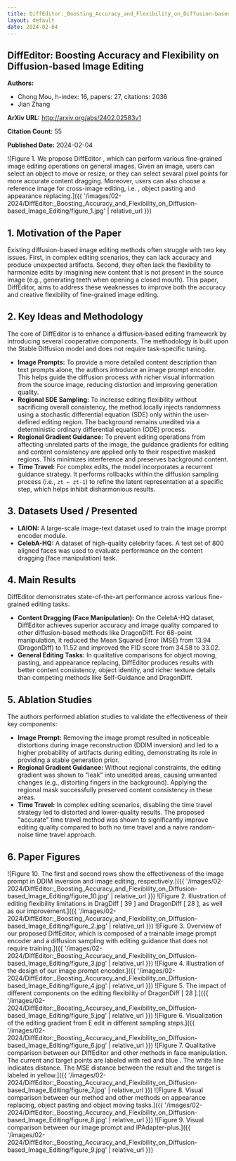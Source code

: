 ```yaml
---
title: DiffEditor:_Boosting_Accuracy_and_Flexibility_on_Diffusion-based_Image_Editing
layout: default
date: 2024-02-04
---
```

## DiffEditor: Boosting Accuracy and Flexibility on Diffusion-based Image Editing
**Authors:**
- Chong Mou, h-index: 16, papers: 27, citations: 2036
- Jian Zhang

**ArXiv URL:** http://arxiv.org/abs/2402.02583v1

**Citation Count:** 55

**Published Date:** 2024-02-04

![Figure 1. We propose DiffEditor , which can perform various fine-grained image editing operations on general images. Given an image, users can select an object to move or resize, or they can select sevaral pixel points for more accurate content dragging. Moreover, users can also choose a reference image for cross-image editing, i.e. , object pasting and appearance replacing.]({{ '/images/02-2024/DiffEditor:_Boosting_Accuracy_and_Flexibility_on_Diffusion-based_Image_Editing/figure_1.jpg' | relative_url }})
## 1. Motivation of the Paper
Existing diffusion-based image editing methods often struggle with two key issues. First, in complex editing scenarios, they can lack accuracy and produce unexpected artifacts. Second, they often lack the flexibility to harmonize edits by imagining new content that is not present in the source image (e.g., generating teeth when opening a closed mouth). This paper, DiffEditor, aims to address these weaknesses to improve both the accuracy and creative flexibility of fine-grained image editing.

## 2. Key Ideas and Methodology
The core of DiffEditor is to enhance a diffusion-based editing framework by introducing several cooperative components. The methodology is built upon the Stable Diffusion model and does not require task-specific tuning.
-   **Image Prompts:** To provide a more detailed content description than text prompts alone, the authors introduce an image prompt encoder. This helps guide the diffusion process with richer visual information from the source image, reducing distortion and improving generation quality.
-   **Regional SDE Sampling:** To increase editing flexibility without sacrificing overall consistency, the method locally injects randomness using a stochastic differential equation (SDE) only within the user-defined editing region. The background remains unedited via a deterministic ordinary differential equation (ODE) process.
-   **Regional Gradient Guidance:** To prevent editing operations from affecting unrelated parts of the image, the guidance gradients for editing and content consistency are applied only to their respective masked regions. This minimizes interference and preserves background content.
-   **Time Travel:** For complex edits, the model incorporates a recurrent guidance strategy. It performs rollbacks within the diffusion sampling process (i.e., `zt ← zt-1`) to refine the latent representation at a specific step, which helps inhibit disharmonious results.

## 3. Datasets Used / Presented
-   **LAION:** A large-scale image-text dataset used to train the image prompt encoder module.
-   **CelebA-HQ:** A dataset of high-quality celebrity faces. A test set of 800 aligned faces was used to evaluate performance on the content dragging (face manipulation) task.

## 4. Main Results
DiffEditor demonstrates state-of-the-art performance across various fine-grained editing tasks.
-   **Content Dragging (Face Manipulation):** On the CelebA-HQ dataset, DiffEditor achieves superior accuracy and image quality compared to other diffusion-based methods like DragonDiff. For 68-point manipulation, it reduced the Mean Squared Error (MSE) from 13.94 (DragonDiff) to 11.52 and improved the FID score from 34.58 to 33.02.
-   **General Editing Tasks:** In qualitative comparisons for object moving, pasting, and appearance replacing, DiffEditor produces results with better content consistency, object identity, and richer texture details than competing methods like Self-Guidance and DragonDiff.

## 5. Ablation Studies
The authors performed ablation studies to validate the effectiveness of their key components:
-   **Image Prompt:** Removing the image prompt resulted in noticeable distortions during image reconstruction (DDIM inversion) and led to a higher probability of artifacts during editing, demonstrating its role in providing a stable generation prior.
-   **Regional Gradient Guidance:** Without regional constraints, the editing gradient was shown to "leak" into unedited areas, causing unwanted changes (e.g., distorting fingers in the background). Applying the regional mask successfully preserved content consistency in these areas.
-   **Time Travel:** In complex editing scenarios, disabling the time travel strategy led to distorted and lower-quality results. The proposed "accurate" time travel method was shown to significantly improve editing quality compared to both no time travel and a naive random-noise time travel approach.

## 6. Paper Figures
![Figure 10. The first and second rows show the effectiveness of the image prompt in DDIM inversion and image editing, respectively.]({{ '/images/02-2024/DiffEditor:_Boosting_Accuracy_and_Flexibility_on_Diffusion-based_Image_Editing/figure_10.jpg' | relative_url }})
![Figure 2. Illustration of editing flexibility limitations in DragDiff [ 39 ] and DragonDiff [ 28 ], as well as our improvement.]({{ '/images/02-2024/DiffEditor:_Boosting_Accuracy_and_Flexibility_on_Diffusion-based_Image_Editing/figure_2.jpg' | relative_url }})
![Figure 3. Overview of our proposed DiffEditor, which is composed of a trainable image prompt encoder and a diffusion sampling with editing guidance that does not require training.]({{ '/images/02-2024/DiffEditor:_Boosting_Accuracy_and_Flexibility_on_Diffusion-based_Image_Editing/figure_3.jpg' | relative_url }})
![Figure 4. Illustration of the design of our image prompt encoder.]({{ '/images/02-2024/DiffEditor:_Boosting_Accuracy_and_Flexibility_on_Diffusion-based_Image_Editing/figure_4.jpg' | relative_url }})
![Figure 5. The impact of different components on the editing flexibility of DragonDiff [ 28 ].]({{ '/images/02-2024/DiffEditor:_Boosting_Accuracy_and_Flexibility_on_Diffusion-based_Image_Editing/figure_5.jpg' | relative_url }})
![Figure 6. Visualization of the editing gradient from E edit in different sampling steps.]({{ '/images/02-2024/DiffEditor:_Boosting_Accuracy_and_Flexibility_on_Diffusion-based_Image_Editing/figure_6.jpg' | relative_url }})
![Figure 7. Qualitative comparison between our DiffEditor and other methods in face manipulation. The current and target points are labeled with red and blue . The white line indicates distance. The MSE distance between the result and the target is labeled in yellow.]({{ '/images/02-2024/DiffEditor:_Boosting_Accuracy_and_Flexibility_on_Diffusion-based_Image_Editing/figure_7.jpg' | relative_url }})
![Figure 8. Visual comparison between our method and other methods on appearance replacing, object pasting and object moving tasks.]({{ '/images/02-2024/DiffEditor:_Boosting_Accuracy_and_Flexibility_on_Diffusion-based_Image_Editing/figure_8.jpg' | relative_url }})
![Figure 9. Visual comparison between our image prompt and IPAdapter-plus.]({{ '/images/02-2024/DiffEditor:_Boosting_Accuracy_and_Flexibility_on_Diffusion-based_Image_Editing/figure_9.jpg' | relative_url }})
